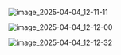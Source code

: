 ![image_2025-04-04_12-11-11](https://github.com/user-attachments/assets/bfa9ccd8-01e2-44d1-ae08-f11e90f44aea)

![image_2025-04-04_12-12-00](https://github.com/user-attachments/assets/4917b1d9-9f70-4ba2-95ee-057e4ed8a186)

![image_2025-04-04_12-12-32](https://github.com/user-attachments/assets/11dac3d0-9b3e-45e8-8e20-3efdd73233b9)
